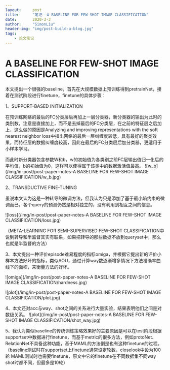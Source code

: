 ```yaml
---
layout:     post
title:      "笔记——A BASELINE FOR FEW-SHOT IMAGE CLASSIFICATION"
date:       2020-3-3
author:     "SimonLiu"
header-img: "img/post-build-a-blog.jpg"
tags:
    - 论文笔记
---
```

# A BASELINE FOR FEW-SHOT IMAGE CLASSIFICATION
本文提出一个很强的baseline，首先在大规模数据上预训练得到pretrainNet，接着在测试阶段进行finetune，finetune的具体步骤：

1、SUPPORT-BASED INITIALIZATION

在预训练网络的最后的FC分类层后再加上一层分类器，新分类器的输出为此时的类别数，注意是直接加上，而不是去掉最后的FC分类层，在之前的特征层之后加上，这么做的原因是Analyzing and improving representations with the soft nearest neighbor loss中指出网络的最后一层纠缠度较低，具有最好的聚类效果，而特征层的数据纠缠度较高，因此在最后的FC分类层后加分类器，更适用于小样本学习。

而此时新分类器包含参数W和b，w的初始值为各类别之前FC层输出值归一化后的平均值，b的初始值为0，这样可以使得属于该类中的数据激活值最高。
![w_b](/img/in-post/post-paper-notes-A BASELINE FOR FEW-SHOT IMAGE CLASSIFICATION/w_b.jpg)

2、TRANSDUCTIVE FINE-TUNING

虽说本文认为这是一种转导的微调方法，但我认为只是添加了基于最小熵约束的微调而已，各个query的预测仍然是相对独立的，没有利用到相互之间的信息。

![loss](/img/in-post/post-paper-notes-A BASELINE FOR FEW-SHOT IMAGE CLASSIFICATION/loss.jpg)

（META-LEARNING FOR SEMI-SUPERVISED FEW-SHOT CLASSIFICATION中说到转导和半监督其实有联系，如果把转导的那些数据不放到queryset中，那么也就是半监督的方法）

3、本文提出一种评价episode难易程度的指标omiga，并根据它提出新的评价小样本方法好坏的指标，类似AOU，通过计算way数逐渐增多情况下方法准确率曲线下的面积，来衡量方法的好坏。

![omiga](/img/in-post/post-paper-notes-A BASELINE FOR FEW-SHOT IMAGE CLASSIFICATION/hardness.jpg)

![plot](/img/in-post/post-paper-notes-A BASELINE FOR FEW-SHOT IMAGE CLASSIFICATION/plot.jpg)

4、本文还对acc与way、shot之间的关系进行大量实验，结果表明他们之间是对数级关系。
![plot](/img/in-post/post-paper-notes-A BASELINE FOR FEW-SHOT IMAGE CLASSIFICATION/shot_way.jpg)

5、我认为类似baseline的传统训练策略效果好的主要原因是可以在test阶段根据supportset中数据进行finetune，而基于metric的很多方法，例如protoNet、RelationNet不具备这种功能，基于MAML的方法倒是也有这种finetune的过程。（baseline测试时在supportset上finetune通常设定轮数，closelook中设为100轮
MAML测试时也需要finetune，原文中它的finetune在不同数据集不同way shot时都不同，但最多是10轮）
